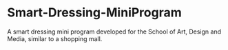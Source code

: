# Smart-Dressing-MiniProgram
A smart dressing mini program developed for the School of Art, Design and Media, similar to a shopping mall.
